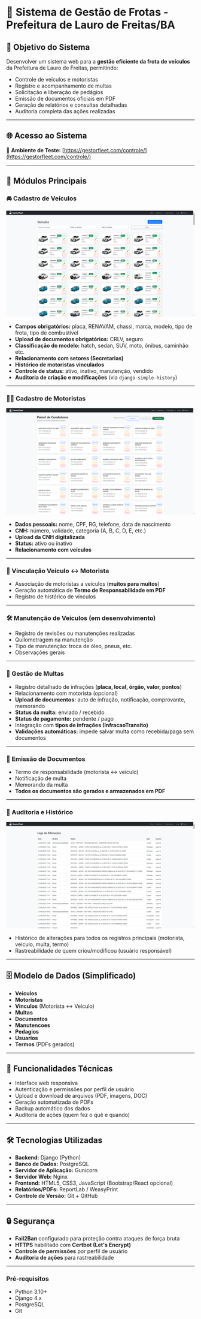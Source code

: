 # 🚗 Sistema de Gestão de Frotas - Prefeitura de Lauro de Freitas/BA

## 🎯 Objetivo do Sistema
Desenvolver um sistema web para a **gestão eficiente da frota de veículos** da Prefeitura de Lauro de Freitas, permitindo:
- Controle de veículos e motoristas
- Registro e acompanhamento de multas
- Solicitação e liberação de pedágios
- Emissão de documentos oficiais em PDF
- Geração de relatórios e consultas detalhadas
- Auditoria completa das ações realizadas

---

## 🌐 Acesso ao Sistema
🔗 **Ambiente de Teste:** [https://gestorfleet.com/controle/](https://gestorfleet.com/controle/)

---

## 🧩 Módulos Principais

### 🚘 Cadastro de Veículos
![Cadastro de Veículos](docs/ilustracao/painel-de-veiculos.png)
- **Campos obrigatórios:** placa, RENAVAM, chassi, marca, modelo, tipo de frota, tipo de combustível  
- **Upload de documentos obrigatórios:** CRLV, seguro  
- **Classificação do modelo:** hatch, sedan, SUV, moto, ônibus, caminhão etc.  
- **Relacionamento com setores (Secretarias)**  
- **Histórico de motoristas vinculados**  
- **Controle de status:** ativo, inativo, manutenção, vendido  
- **Auditoria de criação e modificações** (via `django-simple-history`)  

---

### 👨‍✈️ Cadastro de Motoristas
![Cadastro de Motoristas](docs/ilustracao/condutor.png)
- **Dados pessoais:** nome, CPF, RG, telefone, data de nascimento  
- **CNH:** número, validade, categoria (A, B, C, D, E, etc.)  
- **Upload da CNH digitalizada**  
- **Status:** ativo ou inativo  
- **Relacionamento com veículos**  

---

### 🔗 Vinculação Veículo ↔ Motorista
- Associação de motoristas a veículos (**muitos para muitos**)  
- Geração automática de **Termo de Responsabilidade em PDF**  
- Registro de histórico de vínculos  

---

### 🛠️ Manutenção de Veículos (em desenvolvimento)
- Registro de revisões ou manutenções realizadas  
- Quilometragem na manutenção  
- Tipo de manutenção: troca de óleo, pneus, etc.  
- Observações gerais  

---

### 🚨 Gestão de Multas
- Registro detalhado de infrações (**placa, local, órgão, valor, pontos**)  
- Relacionamento com motorista (opcional)  
- **Upload de documentos:** auto de infração, notificação, comprovante, memorando  
- **Status da multa:** enviado / recebido  
- **Status de pagamento:** pendente / pago  
- Integração com **tipos de infrações (InfracaoTransito)**  
- **Validações automáticas:** impede salvar multa como recebida/paga sem documentos  

---

### 🧾 Emissão de Documentos
- Termo de responsabilidade (motorista ↔ veículo)  
- Notificação de multa  
- Memorando da multa  
- **Todos os documentos são gerados e armazenados em PDF**  

---

### 📂 Auditoria e Histórico
![Logs](docs/ilustracao/logs.png)
- Histórico de alterações para todos os registros principais (motorista, veículo, multa, termo)  
- Rastreabilidade de quem criou/modificou (usuário responsável)  

---

## 🗄️ Modelo de Dados (Simplificado)
- **Veiculos**
- **Motoristas**
- **Vinculos** (Motorista ↔ Veículo)
- **Multas**
- **Documentos**
- **Manutencoes**
- **Pedagios**
- **Usuarios**
- **Termos** (PDFs gerados)

---

## 📌 Funcionalidades Técnicas
- Interface web responsiva  
- Autenticação e permissões por perfil de usuário  
- Upload e download de arquivos (PDF, imagens, DOC)  
- Geração automatizada de PDFs  
- Backup automático dos dados  
- Auditoria de ações (quem fez o quê e quando)  

---

## 🛠️ Tecnologias Utilizadas
- **Backend:** Django (Python)  
- **Banco de Dados:** PostgreSQL  
- **Servidor de Aplicação:** Gunicorn  
- **Servidor Web:** Nginx  
- **Frontend:** HTML5, CSS3, JavaScript (Bootstrap/React opcional)  
- **Relatórios/PDFs:** ReportLab / WeasyPrint  
- **Controle de Versão:** Git + GitHub  

---

## 🔒 Segurança
- **Fail2Ban** configurado para proteção contra ataques de força bruta  
- **HTTPS** habilitado com **Certbot (Let's Encrypt)**  
- **Controle de permissões** por perfil de usuário  
- **Auditoria de ações** para rastreabilidade  

---

### Pré-requisitos
- Python 3.10+  
- Django 4.x  
- PostgreSQL  
- Git  

